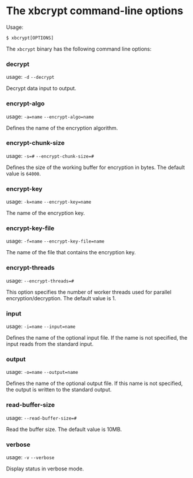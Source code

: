 # The xbcrypt command-line options

Usage: 
 
```{.text .no-copy}
$ xbcrypt[OPTIONS]
```

The `xbcrypt` binary has the following command line options:

### decrypt

usage: `-d`  `--decrypt`

Decrypt data input to output.

### encrypt-algo

usage: `-a=name` `--encrypt-algo=name`

Defines the name of the encryption algorithm.

### encrypt-chunk-size

usage: `-s=#` `--encrypt-chunk-size=#`

Defines the size of the working buffer for encryption in bytes. The default value is `64000`.

### encrypt-key

usage: `-k=name` `--encrypt-key=name`

The name of the encryption key.

### encrypt-key-file

usage: `-f=name` `--encrypt-key-file=name`

The name of the file that contains the encryption key.

### encrypt-threads

usage: `--encrypt-threads=#`

This option specifies the number of worker threads used for
parallel encryption/decryption. The default value is 1.

### input

usage: `-i=name` `--input=name`

Defines the name of the optional input file. If the name is not specified, the input reads from the standard input.

### output

usage: `-o=name` `--output=name`

Defines the name of the optional output file. If this name is not specified, the output is written to the standard output.


### read-buffer-size

usage: `--read-buffer-size=#`

Read the buffer size. The default value is 10MB. 

### verbose

usage: `-v` `--verbose`

Display status in verbose mode.
